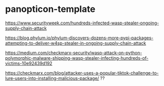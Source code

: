 # panopticon-template

https://www.securityweek.com/hundreds-infected-wasp-stealer-ongoing-supply-chain-attack

https://blog.phylum.io/phylum-discovers-dozens-more-pypi-packages-attempting-to-deliver-w4sp-stealer-in-ongoing-supply-chain-attack

https://medium.com/checkmarx-security/wasp-attack-on-python-polymorphic-malware-shipping-wasp-stealer-infecting-hundreds-of-victims-10e92439d192

https://checkmarx.com/blog/attacker-uses-a-popular-tiktok-challenge-to-lure-users-into-installing-malicious-package/ ??
